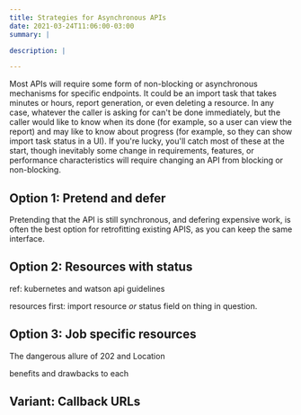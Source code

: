 ```yaml
---
title: Strategies for Asynchronous APIs
date: 2021-03-24T11:06:00-03:00
summary: |

description: |

---
```


Most APIs will require some form of non-blocking or asynchronous mechanisms for specific endpoints. It could be an
import task that takes minutes or hours, report generation, or even deleting a resource. In any case, whatever the caller
is asking for can't be done immediately, but the caller would like to know when its done (for example, so a user can view
the report) and may like to know about progress (for example, so they can show import task status in a UI). If you're lucky,
you'll catch most of these at the start, though inevitably some change in requirements, features, or performance
characteristics will require changing an API from blocking or non-blocking.

## Option 1: Pretend and defer

Pretending that the API is still synchronous, and defering expensive work, is often the best option for retrofitting
existing APIS, as you can keep the same interface.

## Option 2: Resources with status

ref: kubernetes and watson api guidelines

resources first: import resource
*or* status field on thing in question.

## Option 3: Job specific resources

The dangerous allure of 202 and Location

benefits and drawbacks to each

## Variant: Callback URLs
